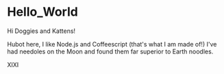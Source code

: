# Hello_World

Hi Doggies and Kattens!

Hubot here, I like Node.js and Coffeescript (that's what I am made of!)
I've had needoles on the Moon and found them far superior to Earth noodles.

XIXI

